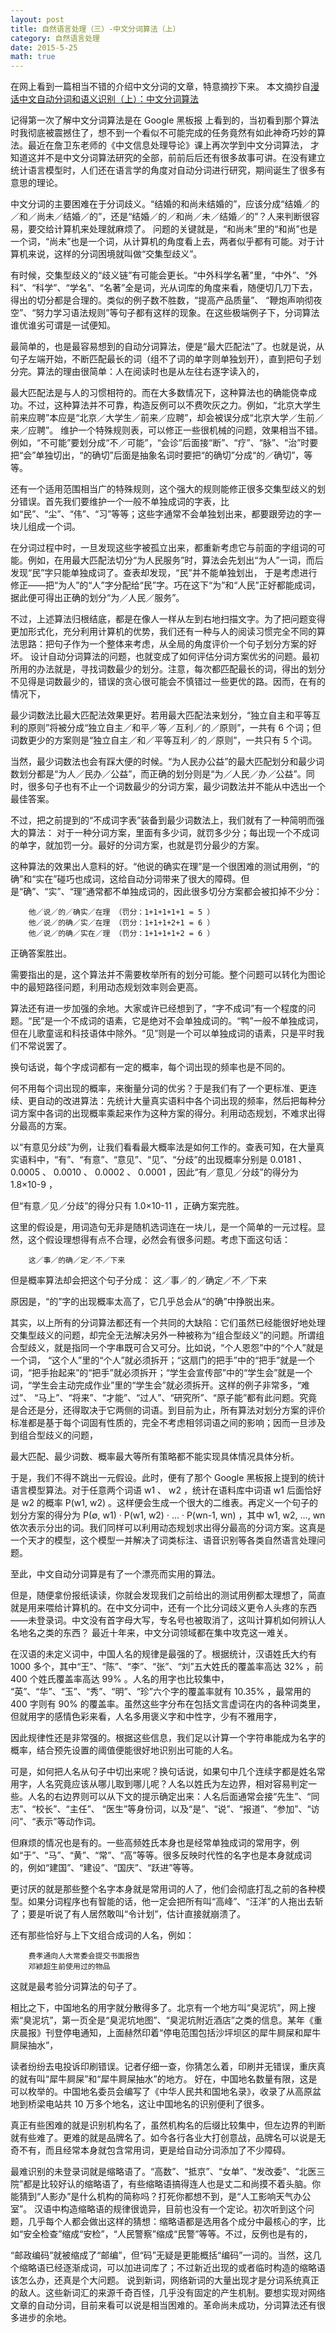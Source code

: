 ```yaml
---
layout: post
title: 自然语言处理（三）-中文分词算法（上）
category: 自然语言处理
date: 2015-5-25
math: true
---
```


<!-- more -->

在网上看到一篇相当不错的介绍中文分词的文章，特意摘抄下来。
本文摘抄自[漫话中文自动分词和语义识别（上）：中文分词算法](http://www.matrix67.com/blog/archives/4212)

记得第一次了解中文分词算法是在 Google 黑板报 上看到的，当初看到那个算法时我彻底被震撼住了，想不到一个看似不可能完成的任务竟然有如此神奇巧妙的算法。最近在詹卫东老师的《中文信息处理导论》课上再次学到中文分词算法，
才知道这并不是中文分词算法研究的全部，前前后后还有很多故事可讲。在没有建立统计语言模型时，人们还在语言学的角度对自动分词进行研究，期间诞生了很多有意思的理论。

中文分词的主要困难在于分词歧义。“结婚的和尚未结婚的”，应该分成“结婚／的／和／尚未／结婚／的”，还是“结婚／的／和尚／未／结婚／的”？人来判断很容易，要交给计算机来处理就麻烦了。
问题的关键就是，“和尚未”里的“和尚”也是一个词，“尚未”也是一个词，从计算机的角度看上去，两者似乎都有可能。对于计算机来说，这样的分词困境就叫做“交集型歧义”。

有时候，交集型歧义的“歧义链”有可能会更长。“中外科学名著”里，“中外”、“外科”、“科学”、“学名”、“名著”全是词，光从词库的角度来看，随便切几刀下去，得出的切分都是合理的。类似的例子数不胜数，“提高产品质量”、
“鞭炮声响彻夜空”、“努力学习语法规则”等句子都有这样的现象。在这些极端例子下，分词算法谁优谁劣可谓是一试便知。

最简单的，也是最容易想到的自动分词算法，便是“最大匹配法”了。也就是说，从句子左端开始，不断匹配最长的词（组不了词的单字则单独划开），直到把句子划分完。算法的理由很简单：人在阅读时也是从左往右逐字读入的，

最大匹配法是与人的习惯相符的。而在大多数情况下，这种算法也的确能侥幸成功。不过，这种算法并不可靠，构造反例可以不费吹灰之力。例如，“北京大学生前来应聘”本应是“北京／大学生／前来／应聘”，却会被误分成“北京大学／生前／来／应聘”。
维护一个特殊规则表，可以修正一些很机械的问题，效果相当不错。例如，“不可能”要划分成“不／可能”，“会诊”后面接“断”、“疗”、“脉”、“治”时要把“会”单独切出，“的确切”后面是抽象名词时要把“的确切”分成“的／确切”，等等。

还有一个适用范围相当广的特殊规则，这个强大的规则能修正很多交集型歧义的划分错误。首先我们要维护一个一般不单独成词的字表，比如“民”、“尘”、“伟”、“习”等等；这些字通常不会单独划出来，都要跟旁边的字一块儿组成一个词。

在分词过程中时，一旦发现这些字被孤立出来，都重新考虑它与前面的字组词的可能。例如，在用最大匹配法切分“为人民服务”时，算法会先划出“为人”一词，而后发现“民”字只能单独成词了。查表却发现，“民”并不能单独划出，
于是考虑进行修正——把“为人”的“人”字分配给“民”字。巧在这下“为”和“人民”正好都能成词，据此便可得出正确的划分“为／人民／服务”。

不过，上述算法归根结底，都是在像人一样从左到右地扫描文字。为了把问题变得更加形式化，充分利用计算机的优势，我们还有一种与人的阅读习惯完全不同的算法思路：把句子作为一个整体来考虑，从全局的角度评价一个句子划分方案的好坏。
设计自动分词算法的问题，也就变成了如何评估分词方案优劣的问题。最初所用的办法就是，寻找词数最少的划分。注意，每次都匹配最长的词，得出的划分不见得是词数最少的，错误的贪心很可能会不慎错过一些更优的路。因而，在有的情况下，

最少词数法比最大匹配法效果更好。若用最大匹配法来划分，“独立自主和平等互利的原则”将被分成“独立自主／和平／等／互利／的／原则”，一共有 6 个词；但词数更少的方案则是“独立自主／和／平等互利／的／原则”，一共只有 5 个词。

当然，最少词数法也会有踩大便的时候。“为人民办公益”的最大匹配划分和最少词数划分都是“为人／民办／公益”，而正确的划分则是“为／人民／办／公益”。同时，很多句子也有不止一个词数最少的分词方案，最少词数法并不能从中选出一个最佳答案。

不过，把之前提到的“不成词字表”装备到最少词数法上，我们就有了一种简明而强大的算法：
对于一种分词方案，里面有多少词，就罚多少分；每出现一个不成词的单字，就加罚一分。最好的分词方案，也就是罚分最少的方案。

这种算法的效果出人意料的好。“他说的确实在理”是一个很困难的测试用例，“的确”和“实在”碰巧也成词，这给自动分词带来了很大的障碍。但是“确”、“实”、“理”通常都不单独成词的，因此很多切分方案都会被扣掉不少分：

        他／说／的／确实／在理 （罚分：1+1+1+1+1 = 5 ）
        他／说／的确／实／在理 （罚分：1+1+1+2+1 = 6 ）
        他／说／的确／实在／理 （罚分：1+1+1+1+2 = 6 ）

正确答案胜出。

需要指出的是，这个算法并不需要枚举所有的划分可能。整个问题可以转化为图论中的最短路径问题，利用动态规划效率则会更高。

算法还有进一步加强的余地。大家或许已经想到了，“字不成词”有一个程度的问题。“民”是一个不成词的语素，它是绝对不会单独成词的。“鸭”一般不单独成词，但在儿歌童谣和科技语体中除外。“见”则是一个可以单独成词的语素，只是平时我们不常说罢了。

换句话说，每个字成词都有一定的概率，每个词出现的频率也是不同的。

何不用每个词出现的概率，来衡量分词的优劣？于是我们有了一个更标准、更连续、更自动的改进算法：先统计大量真实语料中各个词出现的频率，然后把每种分词方案中各词的出现概率乘起来作为这种方案的得分。利用动态规划，不难求出得分最高的方案。

以“有意见分歧”为例，让我们看看最大概率法是如何工作的。查表可知，在大量真实语料中，“有”、“有意”、“意见”、“见”、“分歧”的出现概率分别是 0.0181 、 0.0005 、 0.0010 、 0.0002 、 0.0001 ，因此“有／意见／分歧”的得分为 1.8×10-9 ，

但“有意／见／分歧”的得分只有 1.0×10-11 ，正确方案完胜。

这里的假设是，用词造句无非是随机选词连在一块儿，是一个简单的一元过程。显然，这个假设理想得有点不合理，必然会有很多问题。考虑下面这句话：

        这／事／的确／定／不／下来

但是概率算法却会把这个句子分成：
        这／事／的／确定／不／下来

原因是，“的”字的出现概率太高了，它几乎总会从“的确”中挣脱出来。

其实，以上所有的分词算法都还有一个共同的大缺陷：它们虽然已经能很好地处理交集型歧义的问题，却完全无法解决另外一种被称为“组合型歧义”的问题。所谓组合型歧义，就是指同一个字串既可合又可分。比如说，“个人恩怨”中的“个人”就是一个词，
“这个人”里的“个人”就必须拆开；“这扇门的把手”中的“把手”就是一个词，“把手抬起来”的“把手”就必须拆开；“学生会宣传部”中的“学生会”就是一个词，“学生会主动完成作业”里的“学生会”就必须拆开。这样的例子非常多，“难过”、
“马上”、“将来”、“才能”、“过人”、“研究所”、“原子能”都有此问题。究竟是合还是分，还得取决于它两侧的词语。到目前为止，所有算法对划分方案的评价标准都是基于每个词固有性质的，完全不考虑相邻词语之间的影响；因而一旦涉及到组合型歧义的问题，

最大匹配、最少词数、概率最大等所有策略都不能实现具体情况具体分析。

于是，我们不得不跳出一元假设。此时，便有了那个 Google 黑板报上提到的统计语言模型算法。对于任意两个词语 w1 、 w2 ，统计在语料库中词语 w1 后面恰好是 w2 的概率 P(w1, w2) 。这样便会生成一个很大的二维表。再定义一个句子的划分方案的得分为
 P(∅, w1) · P(w1, w2) · … · P(wn-1, wn) ，其中 w1, w2, …, wn 依次表示分出的词。我们同样可以利用动态规划求出得分最高的分词方案。这真是一个天才的模型，这个模型一并解决了词类标注、语音识别等各类自然语言处理问题。

至此，中文自动分词算是有了一个漂亮而实用的算法。

但是，随便拿份报纸读读，你就会发现我们之前给出的测试用例都太理想了，简直就是用来喂给计算机的。在中文分词中，还有一个比分词歧义更令人头疼的东西——未登录词。中文没有首字母大写，专名号也被取消了，这叫计算机如何辨认人名地名之类的东西？
最近十年来，中文分词领域都在集中攻克这一难关。

在汉语的未定义词中，中国人名的规律是最强的了。根据统计，汉语姓氏大约有 1000 多个，其中“王”、“陈”、“李”、“张”、“刘”五大姓氏的覆盖率高达 32% ，前 400 个姓氏覆盖率高达 99% 。人名的用字也比较集中，
“英”、“华”、“玉”、“秀”、“明”、“珍”六个字的覆盖率就有 10.35% ，最常用的 400 字则有 90% 的覆盖率。虽然这些字分布在包括文言虚词在内的各种词类里，但就用字的感情色彩来看，人名多用褒义字和中性字，少有不雅用字，

因此规律性还是非常强的。根据这些信息，我们足以计算一个字符串能成为名字的概率，结合预先设置的阈值便能很好地识别出可能的人名。

可是，如何把人名从句子中切出来呢？换句话说，如果句中几个连续字都是姓名常用字，人名究竟应该从哪儿取到哪儿呢？人名以姓氏为左边界，相对容易判定一些。人名的右边界则可以从下文的提示确定出来：人名后面通常会接“先生”、“同志”、“校长”、“主任”、
“医生”等身份词，以及“是”、“说”、“报道”、“参加”、“访问”、“表示”等动作词。

但麻烦的情况也是有的。一些高频姓氏本身也是经常单独成词的常用字，例如“于”、“马”、“黄”、“常”、“高”等等。很多反映时代性的名字也是本身就成词的，例如“建国”、“建设”、“国庆”、“跃进”等等。

更讨厌的就是那些整个名字本身就是常用词的人了，他们会彻底打乱之前的各种模型。如果分词程序也有智能的话，他一定会把所有叫“高峰”、“汪洋”的人拖出去斩了；要是听说了有人居然敢叫“令计划”，估计直接就崩溃了。

还有那些恰好与上下文组合成词的人名，例如：

        费孝通向人大常委会提交书面报告
        邓颖超生前使用过的物品

这就是最考验分词算法的句子了。

相比之下，中国地名的用字就分散得多了。北京有一个地方叫“臭泥坑”，网上搜索“臭泥坑”，第一页全是“臭泥坑地图”、“臭泥坑附近酒店”之类的信息。某年《重庆晨报》刊登停电通知，上面赫然印着“停电范围包括沙坪坝区的犀牛屙屎和犀牛屙屎抽水”，

读者纷纷去电投诉印刷错误。记者仔细一查，你猜怎么着，印刷并无错误，重庆真的就有叫“犀牛屙屎”和“犀牛屙屎抽水”的地方。
好在，中国地名数量有限，这是可以枚举的。中国地名委员会编写了《中华人民共和国地名录》，收录了从高原盆地到桥梁电站共 10 万多个地名，这让中国地名的识别便利了很多。

真正有些困难的就是识别机构名了，虽然机构名的后缀比较集中，但左边界的判断就有些难了。更难的就是品牌名了。如今各行各业大打创意战，品牌名可以说是无奇不有，而且经常本身就包含常用词，更是给自动分词添加了不少障碍。

最难识别的未登录词就是缩略语了。“高数”、“抵京”、“女单”、“发改委”、“北医三院”都是比较好认的缩略语了，有些缩略语搞得连人也是丈二和尚摸不着头脑。你能猜到“人影办”是什么机构的简称吗？打死你都想不到，是“人工影响天气办公室”。
汉语中构造缩略语的规律很诡异，目前也没有一个定论。初次听到这个问题，几乎每个人都会做出这样的猜想：缩略语都是选用各个成分中最核心的字，比如“安全检查”缩成“安检”，“人民警察”缩成“民警”等等。不过，反例也是有的，

“邮政编码”就被缩成了“邮编”，但“码”无疑是更能概括“编码”一词的。当然，这几个缩略语已经逐渐成词，可以加进词库了；不过新近出现的或者临时构造的缩略语该怎么办，还真是个大问题。
说到新词，网络新词的大量出现才是分词系统真正的敌人。这些新词汇的来源千奇百怪，几乎没有固定的产生机制。要想实现对网络文章的自动分词，目前来看可以说是相当困难的。革命尚未成功，分词算法还有很多进步的余地。



